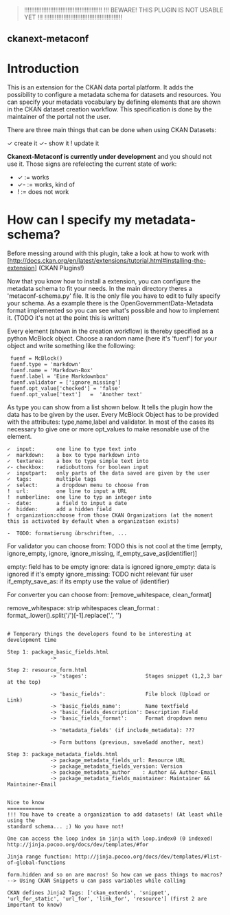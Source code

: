 > !!!!!!!!!!!!!!!!!!!!!!!!!!!!!!!!!!!!!!!!!!!!!
> !!! BEWARE! THIS PLUGIN IS NOT USABLE YET !!!
> !!!!!!!!!!!!!!!!!!!!!!!!!!!!!!!!!!!!!!!!!!!!!

## ckanext-metaconf
# Introduction

This is an extension for the CKAN data portal platform. It adds the possibility
to configure a metadata schema for datasets and resources. You can specify your
metadata vocabulary by defining elements that are shown in the CKAN dataset
creation workflow. This specification is done by the maintainer of the portal
not the user.

There are three main things that can be done when using CKAN Datasets:

✓  create it
✓- show it
!  update it

**Ckanext-Metaconf is currently under development** and you should not use it. Those
signs are refelecting the current state of work:
* ✓  := works
* ✓- := works, kind of
* !  := does not work 


# How can I specify my metadata-schema?

Before messing around with this plugin, take a look at how to work with 
[http://docs.ckan.org/en/latest/extensions/tutorial.html#installing-the-extension] (CKAN
Plugins!)

Now that you know how to install a extension, you can configure the metadata
schema to fit your needs. In the main directory theres a 'metaconf-schema.py'
file. It is the only file you have to edit to fully specify your schema. As a
example there is the OpenGovernmentData-Metadata format implemented so you can
see what's possible and how to implement it. (TODO it's not at the point this is
written)

Every element (shown in the creation workflow) is thereby specified as a python
McBlock object. Choose a random name (here it's 'fuenf') for your object and
write something like the following:

     fuenf = McBlock()
     fuenf.type = 'markdown'
     fuenf.name = 'Markdown-Box'
     fuenf.label = 'Eine Markdownbox'
     fuenf.validator = ['ignore_missing']
     fuenf.opt_value['checked'] = 'false'
     fuenf.opt_value['text']   =  'Another text'

As type you can show from a list shown below. It tells the plugin how the data
has to be given by the user. Every McBlock Object has to be provided with the
attributes: type,name,label and validator. In most of the cases its necessary to
give one or more opt_values to make resonable use of the element.

    ✓  input:       one line to type text into
    ✓  markdown:    a box to type markdown into
    ✓  textarea:    a box to type simple text into 
    ✓- checkbox:    radiobuttons for boolean input
    ✓  inputpart:   only parts of the data saved are given by the user
    ✓  tags:        multiple tags
    ✓  select:      a dropdown menu to choose from
    !  url:         one line to input a URL
    !  numberline:  one line to typ an integer into
    -  date:        a field to input a date
    ✓  hidden:      add a hidden field
    !  organization:choose from those CKAN Organizations (at the moment this is activated by default when a organization exists)
    
    -  TODO: formatierung übrschriften, ...

For validator you can choose from:
TODO this is not cool at the time
[empty, ignore_empty, ignore, ignore_missing, if_empty_save_as(identifier)]

empty:            field has to be empty
ignore:           data is ignored
ignore_empty:     data is ignored if it's empty
ignore_missing:   TODO nicht relevant für user
if_empty_save_as: if its empty use the value of (identifier)

For converter you can choose from:
[remove_whitespace, clean_format]

remove_whitespace: strip whitespaces
clean_format     : format_.lower().split('/')[-1].replace('.', '')
```

# Temporary things the developers found to be interesting at development time

Step 1: package_basic_fields.html
              -> 

Step 2: resource_form.html
              -> 'stages':                   Stages snippet (1,2,3 bar at the top)

              -> 'basic_fields':             File block (Upload or Link)
              -> 'basic_fields_name':        Name textfield
              -> 'basic_fields_description': Description Field
              -> 'basic_fields_format':      Format dropdown menu

              -> 'metadata_fields' (if include_metadata): ???

              -> Form buttons (previous, save&add another, next)

Step 3: package_metadata_fields.html
              -> package_metadata_fields_url: Resource URL
              -> package_metadata_fields_version: Version
              -> package_metadata_author    : Author && Author-Email
              -> package_metadata_fields_maintainer: Maintainer && Maintainer-Email


Nice to know
============
!!! You have to create a organization to add datasets! (At least while using the
standard schema... ;) No you have not!

One can access the loop index in jinja with loop.index0 (0 indexed) http://jinja.pocoo.org/docs/dev/templates/#for

Jinja range function: http://jinja.pocoo.org/docs/dev/templates/#list-of-global-functions

form.hidden and so on are macros! So how can we pass things to macros? --> Using CKAN Snippets u can pass variables while calling

CKAN defines Jinja2 Tags: ['ckan_extends', 'snippet', 'url_for_static', 'url_for', 'link_for', 'resource'] (first 2 are important to know)
